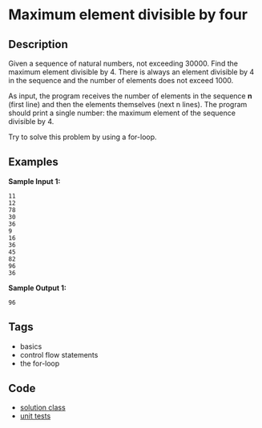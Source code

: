 # Maximum element divisible by four

## Description
Given a sequence of natural numbers, not exceeding 30000. Find the maximum element divisible by 4. There is always an element divisible by 4 in the sequence and the number of elements does not exceed 1000.

As input, the program receives the number of elements in the sequence **n** (first line) and then the elements themselves (next n lines). The program should print a single number: the maximum element of the sequence divisible by 4.

Try to solve this problem by using a for-loop.

## Examples
**Sample Input 1:**
```console
11
12
78
30
36
9
16
36
45
82
96
36
```

**Sample Output 1:**
```console
96
```

## Tags
- basics
- control flow statements
- the for-loop

## Code
- [solution class](./src/main/java/Solution.java)
- [unit tests](./src/test/java/SomeParamTest.java)